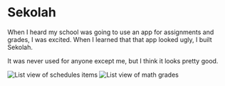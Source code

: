 # Sekolah

When I heard my school was going to use an app for assignments and grades, I was excited. When I learned that that app looked ugly, I built Sekolah.

It was never used for anyone except me, but I think it looks pretty good.

![List view of schedules items](/assets/projects/sekolah.png)
![List view of math grades](/assets/projects/sekolah-2.png)